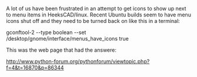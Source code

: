 A lot of us have been frustrated in an attempt to get icons to show up next to menu items in HeeksCAD/linux. Recent Ubuntu builds seem to have menu icons shut off and they need to be turned back on like this in a terminal:

gconftool-2 --type boolean --set /desktop/gnome/interface/menus\_have\_icons true

This was the web page that had the answere:

http://www.python-forum.org/pythonforum/viewtopic.php?f=4&t=16870&p=86344